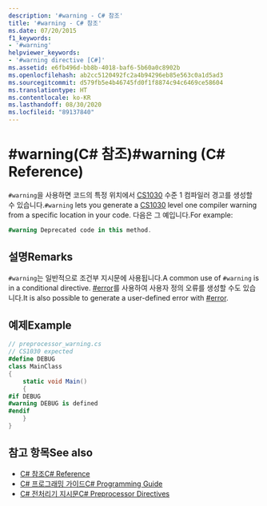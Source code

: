 ```yaml
---
description: '#warning - C# 참조'
title: '#warning - C# 참조'
ms.date: 07/20/2015
f1_keywords:
- '#warning'
helpviewer_keywords:
- '#warning directive [C#]'
ms.assetid: e6fb496d-bb8b-4018-baf6-5b60a0c8902b
ms.openlocfilehash: ab2cc5120492fc2a4b94296eb85e563c0a1d5ad3
ms.sourcegitcommit: d579fb5e4b46745fd0f1f8874c94c6469ce58604
ms.translationtype: HT
ms.contentlocale: ko-KR
ms.lasthandoff: 08/30/2020
ms.locfileid: "89137840"
---
```

# <a name="warning-c-reference"></a><span data-ttu-id="da463-103">#warning(C# 참조)</span><span class="sxs-lookup"><span data-stu-id="da463-103">#warning (C# Reference)</span></span>
<span data-ttu-id="da463-104">`#warning`을 사용하면 코드의 특정 위치에서 [CS1030](../../misc/cs1030.md) 수준 1 컴파일러 경고를 생성할 수 있습니다.</span><span class="sxs-lookup"><span data-stu-id="da463-104">`#warning` lets you generate a [CS1030](../../misc/cs1030.md) level one compiler warning from a specific location in your code.</span></span> <span data-ttu-id="da463-105">다음은 그 예입니다.</span><span class="sxs-lookup"><span data-stu-id="da463-105">For example:</span></span>  
  
```csharp
#warning Deprecated code in this method.  
```  
  
## <a name="remarks"></a><span data-ttu-id="da463-106">설명</span><span class="sxs-lookup"><span data-stu-id="da463-106">Remarks</span></span>
 <span data-ttu-id="da463-107">`#warning`는 일반적으로 조건부 지시문에 사용됩니다.</span><span class="sxs-lookup"><span data-stu-id="da463-107">A common use of `#warning` is in a conditional directive.</span></span> <span data-ttu-id="da463-108">[#error](./preprocessor-error.md)를 사용하여 사용자 정의 오류를 생성할 수도 있습니다.</span><span class="sxs-lookup"><span data-stu-id="da463-108">It is also possible to generate a user-defined error with [#error](./preprocessor-error.md).</span></span>  
  
## <a name="example"></a><span data-ttu-id="da463-109">예제</span><span class="sxs-lookup"><span data-stu-id="da463-109">Example</span></span>  

```csharp
// preprocessor_warning.cs  
// CS1030 expected  
#define DEBUG  
class MainClass
{  
    static void Main()
    {  
#if DEBUG  
#warning DEBUG is defined  
#endif  
    }  
}  
```  

## <a name="see-also"></a><span data-ttu-id="da463-110">참고 항목</span><span class="sxs-lookup"><span data-stu-id="da463-110">See also</span></span>

- [<span data-ttu-id="da463-111">C# 참조</span><span class="sxs-lookup"><span data-stu-id="da463-111">C# Reference</span></span>](../index.md)
- [<span data-ttu-id="da463-112">C# 프로그래밍 가이드</span><span class="sxs-lookup"><span data-stu-id="da463-112">C# Programming Guide</span></span>](../../programming-guide/index.md)
- [<span data-ttu-id="da463-113">C# 전처리기 지시문</span><span class="sxs-lookup"><span data-stu-id="da463-113">C# Preprocessor Directives</span></span>](./index.md)
